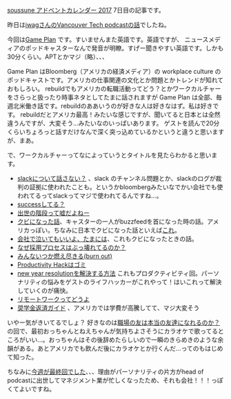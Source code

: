 [soussune アドベントカレンダー 2017](https://adventar.org/calendars/2410) 7日目の記事です。

昨日は[iwagさんのVancouver Tech podcastの話](https://iwag.github.io/mydoc/advent/120617.md)でしたね。

今回は[Game Plan](https://www.bloomberg.com/podcasts/game_plan) です。すいませんまた英語です。英語ですが、 ニュースメディアのポッドキャスターなんで発音が明瞭。すげー聞きやすい英語です。しかも30分くらい。APTとかマジ（略）、、、

Game Plan はBloomberg（アメリカの経済メディア）の workplace culture のポッドキャストです。アメリカの仕事関連の文化とか問題とかトレンドが知れておもしろい。
rebuildでもアメリカの転職活動ってどう？とかワークカルチャーをさらっと扱ったり時事ネタとしてたまに話されますが Game Plan は全部、毎週北米働き話です。rebuildのああいうのが好きな人は好きなはず。私は好きです。
rebuildだとアメリカ最高！みたいな感じですが、聞いてると日本とは全然違うんですが、大変そう…みたいなのいっぱいあります。
ゲストを読んで20分くらいちょろっと話すだけなんで深く突っ込めているかというと違うと思いますが、まあ。

で、ワークカルチャーってなによっていうとタイトルを見たらわかると思います。

* [slackについて話さない？](https://soundcloud.com/bloomberg-business/lets-talk-about-slack-baby?in=bloomberg-business/sets/game-plan) 、slack のチャンネル問題とか、slackのログが裁判の証拠に使われたことも。というかbloombergみたいなでかい会社でも使われてるってslackってマジで使われてるんですね…。
* [successしてる？](https://soundcloud.com/bloomberg-business/are-you-successful)
* [出世の階段って嘘だよねー](https://soundcloud.com/bloomberg-business/the-career-path-is-and-has-always-been-a-lie?in=bloomberg-business/sets/game-plan)
* [クビになった話](https://soundcloud.com/bloomberg-business/why-getting-fired-hurts-so-bad)、キャスターの一人がbuzzfeedを首になった時の話。アメリカっぽい。ちなみに日本でクビになった話といえば[これ](http://portal.nifty.com/kiji/120223153756_1.htm)。
* [会社で泣いてもいいよ、たまには](https://www.bloomberg.com/news/audio/2017-03-07/it-s-ok-to-cry-at-work-sometimes)、これもクビになったときの話。
* [なぜ採用プロセスはぶっ壊れてるのか？](https://soundcloud.com/bloomberg-business/can-we-fix-the-hiring-process-already?in=bloomberg-business/sets/game-plan) 
* [みんないつか燃え尽きる(burn out)](https://www.bloomberg.com/news/audio/2017-02-22/everybody-burns-out-eventually-here-s-how-you-can-fight-it)
* [Productivity Hackはゴミ](https://www.bloomberg.com/news/audio/2017-01-24/productivity-hacks-are-dumb-try-this-instead) 
* [new year resolutionを解決する方法](https://soundcloud.com/bloomberg-business/how-to-really-truly-keep-your-workplace-resolutions) これもプロダクティビティ回。パーソナリティの悩みをゲストのライフハッカーがこれやって！はいこれって解決していくのが痛快。
* [リモートワークってどうよ](https://www.bloomberg.com/news/audio/2017-06-13/is-working-from-home-too-good-to-be-true)
* [奨学金返済ガイド](https://www.bloomberg.com/news/audio/2017-05-30/the-expert-s-guide-to-not-freaking-out-about-student-debt) 、アメリカでは学費が高騰してて、マジ大変そう

いやー気がきいてるでしょ？ 好きなのは[職場の友は本当の友達になれるのか？](https://www.bloomberg.com/news/audio/2017-04-08/don-t-be-fooled-your-work-friends-aren-t-real-friends-podcast)の回で、最初おっちゃんとねえちゃんが気持ちよさそうにカラオケで歌ってるところがいい…。おっちゃんはその後辞めたらしいので一瞬のきらめきのような余韻がある。あとアメリカでも飲んだ後にカラオケとか行くんだ…ってのもはじめて知った。

ちなみに[今週が最終回でした](https://www.bloomberg.com/news/audio/2017-12-05/our-pettiest-office-complaints-compiled)、、、理由がパーソナリティの片方がhead of podcastに出世してマネジメント業が忙しくなったため、それも会社！！！っぽくてよいですね。

